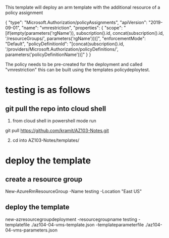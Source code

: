 This template will deploy an arm template with the additional resource of a policy assignment

 {
            "type": "Microsoft.Authorization/policyAssignments",
            "apiVersion": "2019-09-01",
            "name": "vmrestriction",
            "properties": {
             "scope": "[if(empty(parameters('rgName')), subscription().id, concat(subscription().id, '/resourceGroups/', parameters('rgName')))]",
                "enforcementMode": "Default",
                "policyDefinitionId": "[concat(subscription().id, '/providers/Microsoft.Authorization/policyDefinitions/', parameters('policyDefinitionName'))]"
            }
        }

The policy needs to be pre-created for the deployment and called "vmrestriction" this can be built using the templates policydeploytest.

# testing is as follows

## git pull the repo into cloud shell

1. from cloud shell in powershell mode run 

git pull https://github.com/kramit/AZ103-Notes.git

2. cd into AZ103-Notes/templates/

# deploy the template

## create a resource group

New-AzureRmResourceGroup -Name testing -Location "East US"

## deploy the template

new-azresourcegroupdeployment -resourcegroupname testing -templatefile ./az104-04-vms-template.json -templateparameterfile ./az104-04-vms-parameters.json

